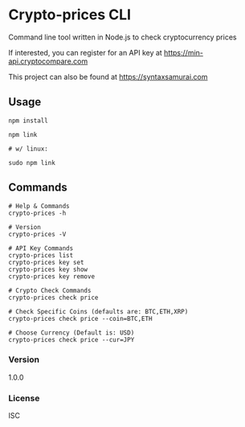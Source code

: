 # Crypto-prices CLI

Command line tool written in Node.js to check cryptocurrency prices

If interested, you can register for an API key at https://min-api.cryptocompare.com

This project can also be found at https://syntaxsamurai.com

## Usage

```
npm install

npm link

# w/ linux:

sudo npm link
```

## Commands

```
# Help & Commands
crypto-prices -h

# Version
crypto-prices -V

# API Key Commands
crypto-prices list
crypto-prices key set
crypto-prices key show
crypto-prices key remove

# Crypto Check Commands
crypto-prices check price

# Check Specific Coins (defaults are: BTC,ETH,XRP)
crypto-prices check price --coin=BTC,ETH

# Choose Currency (Default is: USD)
crypto-prices check price --cur=JPY
```

### Version

1.0.0

### License

ISC
